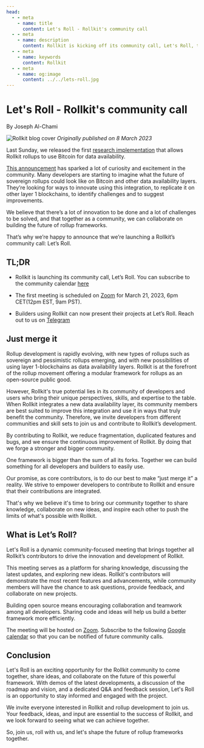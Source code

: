 ```yaml
---
head:
  - - meta
    - name: title
      content: Let's Roll - Rollkit's community call
  - - meta
    - name: description
      content: Rollkit is kicking off its community call, Let's Roll, to bring together community members to share knowledge, collaborate on new ideas, and inspire each other to push the limits of what's possible with Rollkit.
  - - meta
    - name: keywords
      content: Rollkit
  - - meta
    - name: og:image
      content: ../../lets-roll.jpg
---
```


# Let's Roll - Rollkit's community call

By Joseph Al-Chami

![Rollkit blog cover](../../lets-roll.jpg)
_Originally published on 8 March 2023_

Last Sunday, we released the first [research implementation](https://rollkit.dev/blog/sovereign-rollups-on-bitcoin-with-rollkit) that allows Rollkit rollups to use Bitcoin for data availability.

[This announcement](https://twitter.com/RollkitDev/status/1632438374513676288) has sparked a lot of curiosity and excitement in the community. Many developers are starting to imagine what the future of sovereign rollups could look like on Bitcoin and other data availability layers. They’re looking for ways to innovate using this integration, to replicate it on other layer 1 blockchains, to identify challenges and to suggest improvements.

We believe that there’s a lot of innovation to be done and a lot of challenges to be solved, and that together as a community, we can collaborate on building the future of rollup frameworks.

That’s why we’re happy to announce that we’re launching a Rollkit’s community call: Let’s Roll.

## TL;DR

* Rollkit is launching its community call, Let’s Roll. You can subscribe to the community calendar [here](https://calendar.google.com/calendar/u/0/embed?src=c_11a8d6a470ca9c07b131ab1ea213ac124a3061a9d6986bb208d88afbcc4bb3d2@group.calendar.google.com&ctz=America/Toronto)

* The first meeting is scheduled on [Zoom](https://us06web.zoom.us/j/83308619122) for March 21, 2023, 6pm CET(12pm EST, 9am PST).

* Builders using Rollkit can now present their projects at Let’s Roll. Reach out to us on [Telegram](https://t.me/rollkit)

## Just merge it

Rollup development is rapidly evolving, with new types of rollups such as sovereign and pessimistic rollups emerging, and with new possibilities of using layer 1-blockchains as data availability layers. Rollkit is at the forefront of the rollup movement offering a modular framework for rollups as an open-source public good.

However, Rollkit's true potential lies in its community of developers and users who bring their unique perspectives, skills, and expertise to the table. When Rollkit integrates a new data availability layer, its community members are best suited to improve this integration and use it in ways that truly benefit the community. Therefore, we invite developers from different communities and skill sets to join us and contribute to Rollkit’s development.

By contributing to Rollkit, we reduce fragmentation, duplicated features and bugs, and we ensure the continuous improvement of Rollkit. By doing that we forge a stronger and bigger community.

One framework is bigger than the sum of all its forks. Together we can build something for all developers and builders to easily use.

Our promise, as core contributors, is to do our best to make “just merge it” a reality. We strive to empower developers to contribute to Rollkit and ensure that their contributions are integrated.

That's why we believe it's time to bring our community together to share knowledge, collaborate on new ideas, and inspire each other to push the limits of what's possible with Rollkit.

## What is Let’s Roll?

Let's Roll is a dynamic community-focused meeting that brings together all Rollkit’s contributors to drive the innovation and development of Rollkit.

This meeting serves as a platform for sharing knowledge, discussing the latest updates, and exploring new ideas. Rollkit's contributors will demonstrate the most recent features and advancements, while community members will have the chance to ask questions, provide feedback, and collaborate on new projects.

Building open source means encouraging collaboration and teamwork among all developers. Sharing code and ideas will help us build a better framework more efficiently.

The meeting will be hosted on [Zoom](https://us06web.zoom.us/j/83308619122). Subscribe to the following [Google calendar](https://calendar.google.com/calendar/u/0/r?cid=c_11a8d6a470ca9c07b131ab1ea213ac124a3061a9d6986bb208d88afbcc4bb3d2@group.calendar.google.com) so that you can be notified of future community calls.

## Conclusion

Let's Roll is an exciting opportunity for the Rollkit community to come together, share ideas, and collaborate on the future of this powerful framework.
With demos of the latest developments, a discussion of the roadmap and vision, and a dedicated Q&A and feedback session, Let's Roll is an opportunity to stay informed and engaged with the project.

We invite everyone interested in Rollkit and rollup development to join us. Your feedback, ideas, and input are essential to the success of Rollkit, and we look forward to seeing what we can achieve together.

So, join us, roll with us, and let's shape the future of rollup frameworks together.

